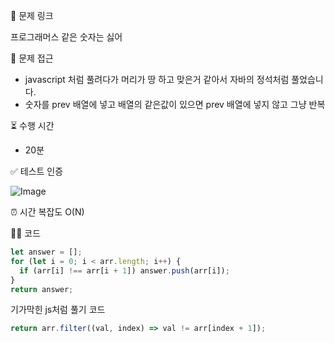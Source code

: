 📌 문제 링크

프로그래머스 같은 숫자는 싫어

📍 문제 접근

- javascript 처럼 풀려다가 머리가 땅 하고 맞은거 같아서 자바의 정석처럼 풀었습니다.
- 숫자를 prev 배열에 넣고 배열의 같은값이 있으면 prev 배열에 넣지 않고 그냥 반복

⏳ 수행 시간

- 20분

✅ 테스트 인증

![Image](https://github.com/user-attachments/assets/1be09a7e-8852-438d-a0dd-7e7e31eb7350)

⏰ 시간 복잡도
O(N)

🧑‍💻 코드

```js
let answer = [];
for (let i = 0; i < arr.length; i++) {
  if (arr[i] !== arr[i + 1]) answer.push(arr[i]);
}
return answer;
```

기가막힌 js처럼 풀기 코드

```js
return arr.filter((val, index) => val != arr[index + 1]);
```

